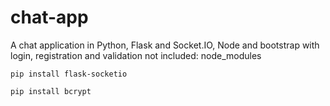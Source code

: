 # chat-app
A chat application in Python, Flask and Socket.IO, Node and bootstrap with login, registration and validation 
not included: node_modules 

```
pip install flask-socketio

pip install bcrypt

```
